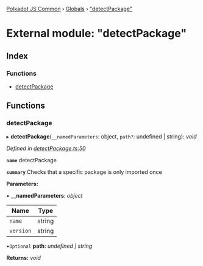 [Polkadot JS Common](../README.md) › [Globals](../globals.md) › ["detectPackage"](_detectpackage_.md)

# External module: "detectPackage"

## Index

### Functions

* [detectPackage](_detectpackage_.md#detectpackage)

## Functions

###  detectPackage

▸ **detectPackage**(`__namedParameters`: object, `path?`: undefined | string): *void*

*Defined in [detectPackage.ts:50](https://github.com/polkadot-js/common/blob/3769b99c/packages/util/src/detectPackage.ts#L50)*

**`name`** detectPackage

**`summary`** Checks that a specific package is only imported once

**Parameters:**

▪ **__namedParameters**: *object*

Name | Type |
------ | ------ |
`name` | string |
`version` | string |

▪`Optional`  **path**: *undefined | string*

**Returns:** *void*
